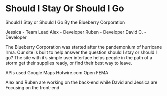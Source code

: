 # Should I Stay Or Should I Go

Should I Stay or Should I Go
By the Blueberry Corporation

Jessica - Team Lead
Alex - Developer
Ruben - Developer
David C. - Developer

The Blueberry Corporation was started after the pandemonium of hurricane Irma. Our site is built to help answer the question should I stay or should I go? The site with it’s simple user interface helps people in the path of a storm get their supplies ready, or find their best way to leave.

APIs used
Google Maps
Hotwire.com
Open FEMA

Alex and Ruben are working on the back-end while David and Jessica are Focusing on the front-end.
